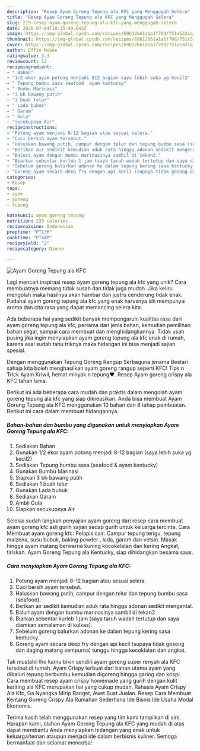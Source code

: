 ```yaml
---
description: "Resep Ayam Goreng Tepung ala KFC yang Menggugah Selera"
title: "Resep Ayam Goreng Tepung ala KFC yang Menggugah Selera"
slug: 219-resep-ayam-goreng-tepung-ala-kfc-yang-menggugah-selera
date: 2020-07-04T18:15:49.643Z
image: https://img-global.cpcdn.com/recipes/69b12b61a1a1f70d/751x532cq70/ayam-goreng-tepung-ala-kfc-foto-resep-utama.jpg
thumbnail: https://img-global.cpcdn.com/recipes/69b12b61a1a1f70d/751x532cq70/ayam-goreng-tepung-ala-kfc-foto-resep-utama.jpg
cover: https://img-global.cpcdn.com/recipes/69b12b61a1a1f70d/751x532cq70/ayam-goreng-tepung-ala-kfc-foto-resep-utama.jpg
author: Effie McGee
ratingvalue: 3.3
reviewcount: 12
recipeingredient:
- " Bahan"
- "1/2 ekor ayam potong menjadi 812 bagian saya lebih suka yg kecil2"
- " Tepung bumbu sasa seafood  ayam kentucky"
- " Bumbu Marinasi"
- "3 bh bawang putih"
- "1 buah telur"
- " Lada bubuk"
- " Garam"
- " Gula"
- "secukupnya Air"
recipeinstructions:
- "Potong ayam menjadi 8-12 bagian atau sesuai selera."
- "Cuci bersih ayam tersebut."
- "Haluskan bawang putih, campur dengan telur dan tepung bumbu sasa (seafood)."
- "Berikan air sedikit kemudian aduk rata hingga adonan sedikit mengental."
- "Baluri ayam dengan bumbu marinasinya sambil di tekan2."
- "Biarkan sebentar kurleb 1 jam (saya taruh wadah tertutup dan saya diamkan semalaman di kulkas)."
- "Sebelum goreng balurkan adonan ke dalam tepung kering sasa kentucky."
- "Goreng ayam secara deep fry dengan api kecil (supaya tidak gosong dan daging matang sempurna) tunggu hingga kecoklatan dan angkat."
categories:
- Resep
tags:
- ayam
- goreng
- tepung

katakunci: ayam goreng tepung 
nutrition: 233 calories
recipecuisine: Indonesian
preptime: "PT13M"
cooktime: "PT44M"
recipeyield: "2"
recipecategory: Dinner

---
```



![Ayam Goreng Tepung ala KFC](https://img-global.cpcdn.com/recipes/69b12b61a1a1f70d/751x532cq70/ayam-goreng-tepung-ala-kfc-foto-resep-utama.jpg)

Lagi mencari inspirasi resep ayam goreng tepung ala kfc yang unik? Cara membuatnya memang tidak susah dan tidak juga mudah. Jika keliru mengolah maka hasilnya akan hambar dan justru cenderung tidak enak. Padahal ayam goreng tepung ala kfc yang enak harusnya sih mempunyai aroma dan cita rasa yang dapat memancing selera kita.

Ada beberapa hal yang sedikit banyak mempengaruhi kualitas rasa dari ayam goreng tepung ala kfc, pertama dari jenis bahan, kemudian pemilihan bahan segar, sampai cara membuat dan menghidangkannya. Tidak usah pusing jika ingin menyiapkan ayam goreng tepung ala kfc enak di rumah, karena asal sudah tahu triknya maka hidangan ini bisa menjadi sajian spesial.

Dengan menggunakan Tepung Goreng Rangup Serbaguna jenama Bestari sahaja kita boleh menghasilkan ayam goreng rangup seperti KFC! Tips n Trick Ayam Kriwil, hemat minyak n tepung❤️. Resep Ayam goreng crispy ala KFC tahan lama.


Berikut ini ada beberapa cara mudah dan praktis dalam mengolah ayam goreng tepung ala kfc yang siap dikreasikan. Anda bisa membuat Ayam Goreng Tepung ala KFC menggunakan 10 bahan dan 8 tahap pembuatan. Berikut ini cara dalam membuat hidangannya.

<!--inarticleads1-->

##### Bahan-bahan dan bumbu yang digunakan untuk menyiapkan Ayam Goreng Tepung ala KFC:

1. Sediakan  Bahan
1. Gunakan 1/2 ekor ayam potong menjadi 8-12 bagian (saya lebih suka yg kecil2)
1. Sediakan  Tepung bumbu sasa (seafood &amp; ayam kentucky)
1. Gunakan  Bumbu Marinasi
1. Siapkan 3 bh bawang putih
1. Sediakan 1 buah telur
1. Gunakan  Lada bubuk
1. Sediakan  Garam
1. Ambil  Gula
1. Siapkan secukupnya Air


Selesai sudah langkah penyajian ayam goreng dari resep cara membuat ayam goreng kfc asli gurih sajian sedap gurih untuk keluarga tercinta. Cara Membuat ayam goreng kfc: Pelapis cair: Campur tepung terigu, tepung maizena, susu bubuk, baking powder , lada, garam dan vetsin. Masak hingga ayam matang berwarna kuning kocokelatan dan kering Angkat, tiriskan. Ayam Goreng Tepung ala Kentucky, siap dihidangkan besama saus. 

<!--inarticleads2-->

##### Cara menyiapkan Ayam Goreng Tepung ala KFC:

1. Potong ayam menjadi 8-12 bagian atau sesuai selera.
1. Cuci bersih ayam tersebut.
1. Haluskan bawang putih, campur dengan telur dan tepung bumbu sasa (seafood).
1. Berikan air sedikit kemudian aduk rata hingga adonan sedikit mengental.
1. Baluri ayam dengan bumbu marinasinya sambil di tekan2.
1. Biarkan sebentar kurleb 1 jam (saya taruh wadah tertutup dan saya diamkan semalaman di kulkas).
1. Sebelum goreng balurkan adonan ke dalam tepung kering sasa kentucky.
1. Goreng ayam secara deep fry dengan api kecil (supaya tidak gosong dan daging matang sempurna) tunggu hingga kecoklatan dan angkat.


Tak mustahil lho kamu bikin sendiri ayam goreng super renyah ala KFC tersebut di rumah. Ayam Crispy terbuat dari bahan utama ayam yang dibaluri tepung berbumbu kemudian digoreng hingga garing dan krispi. Cara membuat resep ayam crispy homemade yang gurih dengan kulit keriting ala KFC merupakan hal yang cukup mudah. Rahasia Ayam Crispy Ala Kfc, Ga Nyangka Mirip Banget, Awet Buat Jualan. Resep Cara Membuat Kentang Goreng Crispy Ala Rumahan Sederhana Ide Bisnis Ide Usaha Modal Ekonomis. 

Terima kasih telah menggunakan resep yang tim kami tampilkan di sini. Harapan kami, olahan Ayam Goreng Tepung ala KFC yang mudah di atas dapat membantu Anda menyiapkan hidangan yang enak untuk keluarga/teman ataupun menjadi ide dalam berbisnis kuliner. Semoga bermanfaat dan selamat mencoba!
